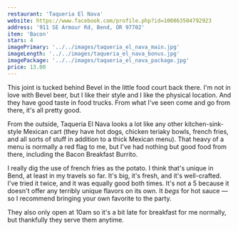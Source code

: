 ```yaml
---
restaurant: 'Taqueria El Nava'
website: https://www.facebook.com/profile.php?id=100063504792923
address: '911 SE Armour Rd, Bend, OR 97702'
item: 'Bacon'
stars: 4
imagePrimary: '../../images/taqueria_el_nava_main.jpg'
imageLength: '../../images/taqueria_el_nava_bonus.jpg'
imagePackage: '../../images/taqueria_el_nava_package.jpg'
price: 13.00
---
```


This joint is tucked behind Bevel in the little food court back there. I'm not in love with Bevel beer, but I like their style and I like the physical location. And they have good taste in food trucks. From what I've seen come and go from there, it's all pretty good.

From the outside, Taqueria El Nava looks a lot like any other kitchen-sink-style Mexican cart (they have hot dogs, chicken teriaky bowls, french fries, and all sorts of stuff in addition to a thick Mexican menu). That heavy of a menu is normally a red flag to me, but I've had nothing but good food from there, including the Bacon Breakfast Burrito.

I really dig the use of french fries as the potato. I think that's unique in Bend, at least in my travels so far. It's big, it's fresh, and it's well-crafted. I've tried it twice, and it was equally good both times. It's not a 5 because it doesn't offer any terribly unique flavors on its own. It _begs_ for hot sauce — so I recommend bringing your own favorite to the party.

They also only open at 10am so it's a bit late for breakfast for me normally, but thankfully they serve them anytime.
